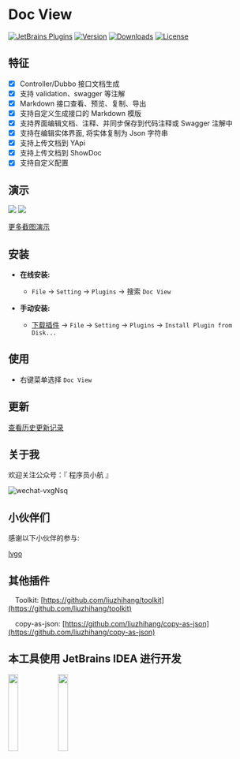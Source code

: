 Doc View
=======

[![JetBrains Plugins](https://img.shields.io/jetbrains/plugin/v/15305-doc-view.svg)](https://plugins.jetbrains.com/plugin/15305-doc-view)
[![Version](http://phpstorm.espend.de/badge/15305/version)](https://plugins.jetbrains.com/plugin/15305-doc-view/versions)
[![Downloads](https://img.shields.io/jetbrains/plugin/d/15305-doc-view.svg)](https://plugins.jetbrains.com/plugin/15305-doc-view)
[![License](https://img.shields.io/badge/license-MIT-red.svg)](https://github.com/liuzhihang/toolkit/blob/master/LICENSE)

特征
----

- [x] Controller/Dubbo 接口文档生成
- [x] 支持 validation、swagger 等注解
- [x] Markdown 接口查看、预览、复制、导出
- [x] 支持自定义生成接口的 Markdown 模版
- [x] 支持界面编辑文档、注释、并同步保存到代码注释或 Swagger 注解中
- [x] 支持在编辑实体界面, 将实体复制为 Json 字符串
- [x] 支持上传文档到 YApi
- [x] 支持上传文档到 ShowDoc
- [x] 支持自定义配置

演示
----

![](https://cdn.jsdelivr.net/gh/liuzhihang/oss/pic/article/122-zbZ9ps.gif)
![](https://cdn.jsdelivr.net/gh/liuzhihang/oss/pic/article/0YyY3m-CQdmD6.gif)

[更多截图演示](https://github.com/liuzhihang/doc-view/discussions/17)

安装
----

- **在线安装:**
    - `File` -> `Setting` -> `Plugins` -> 搜索 `Doc View`

- **手动安装:**
    - [下载插件](https://github.com/liuzhihang/doc-view/releases) -> `File` -> `Setting` -> `Plugins`
      -> `Install Plugin from Disk...`

使用
----

- 右键菜单选择 `Doc View`

更新
----

[查看历史更新记录](https://github.com/liuzhihang/doc-view/releases)

关于我
----

欢迎关注公众号：『 程序员小航 』

![wechat-vxgNsq](https://cdn.jsdelivr.net/gh/liuzhihang/oss/pic/article/wechat-vxgNsq.png)


小伙伴们
----

感谢以下小伙伴的参与:

[lvgo](https://github.com/lvgocc)



其他插件
----

&emsp;Toolkit: [https://github.com/liuzhihang/toolkit](https://github.com/liuzhihang/toolkit)


&emsp;copy-as-json: [https://github.com/liuzhihang/copy-as-json](https://github.com/liuzhihang/copy-as-json)

本工具使用 JetBrains IDEA 进行开发
----
<a href="https://www.jetbrains.com/?from=Toolkit"><img src="https://cdn.jsdelivr.net/gh/liuzhihang/oss/pic/article/jetbrains-logo-MrNwcp.png" width="20%" height="20%"></a><a href="https://www.jetbrains.com/?from=Toolkit"><img src="https://cdn.jsdelivr.net/gh/liuzhihang/oss/pic/article/idea-logo-XpnqgG.png" width="20%" height="20%"> </a>


<script defer src="https://plugins.jetbrains.com/assets/scripts/mp-widget.js"></script>